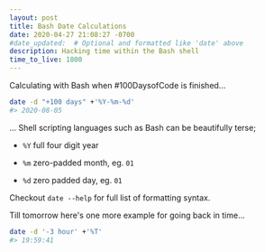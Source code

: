 ```yaml
---
layout: post
title: Bash Date Calculations
date: 2020-04-27 21:08:27 -0700
#date_updated:  # Optional and formatted like 'date' above
description: Hacking time within the Bash shell
time_to_live: 1800
---
```




Calculating with Bash when #100DaysofCode is finished...


```bash
date -d "+100 days" +'%Y-%m-%d'
#> 2020-08-05
```


... Shell scripting languages such as Bash can be beautifully terse;


- `%Y` full four digit year

- `%m` zero-padded month, eg. `01`

- `%d` zero padded day, eg. `01`


Checkout `date --help` for full list of formatting syntax.


Till tomorrow here's one more example for going back in time...


```bash
date -d '-3 hour' +'%T'
#> 19:59:41
```
